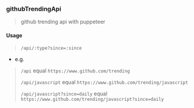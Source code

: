 ### githubTrendingApi

> github trending api with puppeteer

#### Usage

> `/api/:type?since=:since`

* e.g.

>
> `/api` equal `https://www.github.com/trending`
>
> `/api/javascript` equal `https://www.github.com/trending/javascript`
>
> `/api/javascript?since=daily` equal `https://www.github.com/trending/javascript?since=daily`
